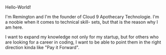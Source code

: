 Hello-World! 

I'm Remington and I'm the founder of Cloud 9 Apothecary Technologie. I'm a noobie when it comes to technical skill- sets, but that is the reason why I am here. 

I want to expand my knowledge not only for my startup, but for others who are looking for a career in coding, I want to be able to point them in the right direction kinda like "Pay it Forward".
